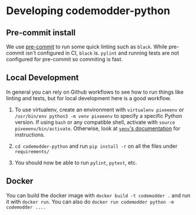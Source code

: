 # Developing codemodder-python

## Pre-commit install

We use [pre-commit](https://pre-commit.com/) to run some quick linting such as `black`.
While pre-commit isn't configured in CI, `black` is. `pylint` and running tests are not configured
for pre-commit so commiting is fast.


## Local Development

In general you can rely on Github workflows to see how to run things like linting and tests,
but for local development here is a good workflow.

1. To use virtualenv, create an environment with `virtualenv pixeeenv` or `/usr/bin/env python3 -m venv pixeeenv`
to specify a specific Python version. If using `bash` or any compatible shell, activate with `source pixeeenv/bin/activate`. Otherwise, look at [`venv`'s documentation](https://docs.python.org/3/library/venv.html) for instructions.

2. `cd codemodder-python` and run `pip install -r` on all the files under `requirements/`

3. You should now be able to run `pylint`, `pytest`, etc.


## Docker

You can build the docker image with `docker build -t codemodder .` and run it with `docker run`. You can also do
`docker run codemodder python -m codemodder ....`
